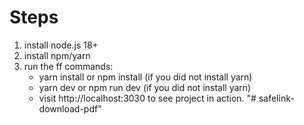 # Steps

1. install node.js 18+
2. install npm/yarn
3. run the ff commands:
    - yarn install or npm install (if you did not install yarn)
    - yarn dev or npm run dev (if you did not install yarn)
    - visit http://localhost:3030 to see project in action.
"# safelink-download-pdf" 

